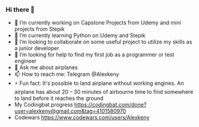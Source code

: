 ### Hi there 👋

- 🔭 I’m currently working on Capstone Projects from Udemy and mini projects from Stepik
- 🌱 I’m currently learning Python on Udemy and Stepik
- 👯 I’m looking to collaborate on some useful project to utilize my skills as a junior developer
- 🤔 I’m looking for help to find my first job as a programmer or test engineer
- 💬 Ask me about airplanes
- 📫 How to reach me: Telegram @Alexkeny
- ⚡ Fun fact: It's possible to land airplane without working engines. An airplane has about 20 – 30 minutes of airbourne time to find somewhere to land before it reaches the ground
- My Codingbat progress https://codingbat.com/done?user=alexkeny@gmail.com&tag=4101580970
- Codewars https://www.codewars.com/users/Alexkeny
